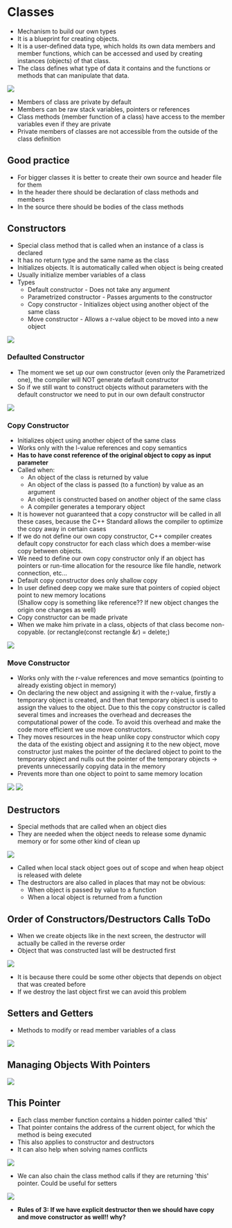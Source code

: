 # Classes

- Mechanism to build our own types
- It is a blueprint for creating objects. 
- It is a user-defined data type, which holds its own data members and member functions, which can be accessed and used by creating instances (objects) of that class. 
- The class defines what type of data it contains and the functions or methods that can manipulate that data.
  
![](Images/classDeclaration.png)

- Members of class are private by default
- Members can be raw stack variables, pointers or references
- Class methods (member function of a class) have access to the member variables even if they are  private
- Private members of classes are not accessible from the outside of the class definition

## Good practice

- For bigger classes it is better to create their own source and header file for them
- In the header there should be declaration of class methods and members
- In the source there should be bodies of the class methods


## Constructors

- Special class method that is called when an instance of a class is declared
- It has no return type and the same name as the class
- Initializes objects. It is automatically called when object is being created
- Usually initialize member variables of a class
- Types
  - Default constructor - Does not take any argument
  - Parametrized constructor - Passes arguments to the constructor
  - Copy constructor - Initializes object using another object of the same class
  - Move constructor - Allows a r-value object to be moved into a new object
 
![](Images/basicConstructors.png)

### Defaulted Constructor

- The moment we set up our own constructor (even only the Parametrized one), the compiler will NOT generate default constructor
- So if we still want to construct objects without parameters with the default constructor we need to put in our own default constructor

![](Images/defaultedConstructor.png)


### Copy Constructor

- Initializes object using another object of the same class 
- Works only with the l-value references and copy semantics
- **Has to have const reference of the original object to copy as input parameter**
- Called when:
  - An object of the class is returned by value
  - An object of the class is passed (to a function) by value as an argument
  - An object is constructed based on another object of the same class
  - A compiler generates a temporary object
- It is however not guaranteed that a copy constructor will be called in all these cases, because the C++
  Standard allows the compiler to optimize the copy away in certain cases
- If we do not define our own copy constructor, C++ compiler creates default copy constructor for each
  class which does a member-wise copy between objects.
- We need to define our own copy constructor only if an object has pointers or run-time allocation for the resource like
  file handle, network connection, etc...
- Default copy constructor does only shallow copy
- In user defined deep copy we make sure that pointers of copied object point to new memory locations    
  (Shallow copy is something like reference?? If new object changes the origin one changes as well)
- Copy constructor can be made private
- When we make him private in a class, objects of that class become non-copyable. (or rectangle(const rectangle &r) = delete;)
 
![](Images/copyConstructor.png)


### Move Constructor

- Works only with the r-value references and move semantics (pointing to already existing object in memory)
- On declaring the new object and assigning it with the r-value, firstly a temporary object is created, and then that temporary 
  object is used to assign the values to the object. Due to this the copy constructor is called several times and increases the overhead 
  and decreases the computational power of the code. To avoid this overhead and make the code more efficient we use move constructors.
- They moves resources in the heap unlike copy constructor which copy the data of the existing object and assigning it to the new object, move constructor
  just makes the pointer of the declared object to point to the temporary object and nulls out the pointer of the temporary objects -> prevents unnecessarily copying data in the memory
- Prevents more than one object to point to same memory location

![](Images/moveConstructor.png)
![](Images/moveConstructor2.png)
          


## Destructors

- Special methods that are called when an object dies
- They are needed when the object needs to release some dynamic memory or for some other kind of clean up

![](Images/destructor.png)

- Called when local stack object goes out of scope and when heap object is released with delete
- The destructors are also called in places that may not be obvious:
  - When object is passed by value to a function
  - When a local object is returned from a function

## Order of Constructors/Destructors Calls ToDo

- When we create objects like in the next screen, the destructor will actually be called in the reverse order
- Object that was constructed last will be destructed first
  
![](Images/constrDestrOrder.png)

- It is because there could be some other objects that depends on object that was created before
- If we destroy the last object first we can avoid this problem


## Setters and Getters

- Methods to modify or read member variables of a class

![](Images/settersGetters.png)


## Managing Objects With Pointers

![](Images/pointerObject.png)

## This Pointer

- Each class member function contains a hidden pointer called 'this'
- That pointer contains the address of the current object, for which the method is being executed
- This also applies to constructor and destructors
- It can also help when solving names conflicts

![](Images/thisConflicts.png)

- We can also chain the class method calls if they are returning 'this' pointer. Could be useful for setters

![](Images/thisPointerChain.png)
 

- **Rules of 3: If we have explicit destructor then we should have copy and move constructor as well!!   why?**